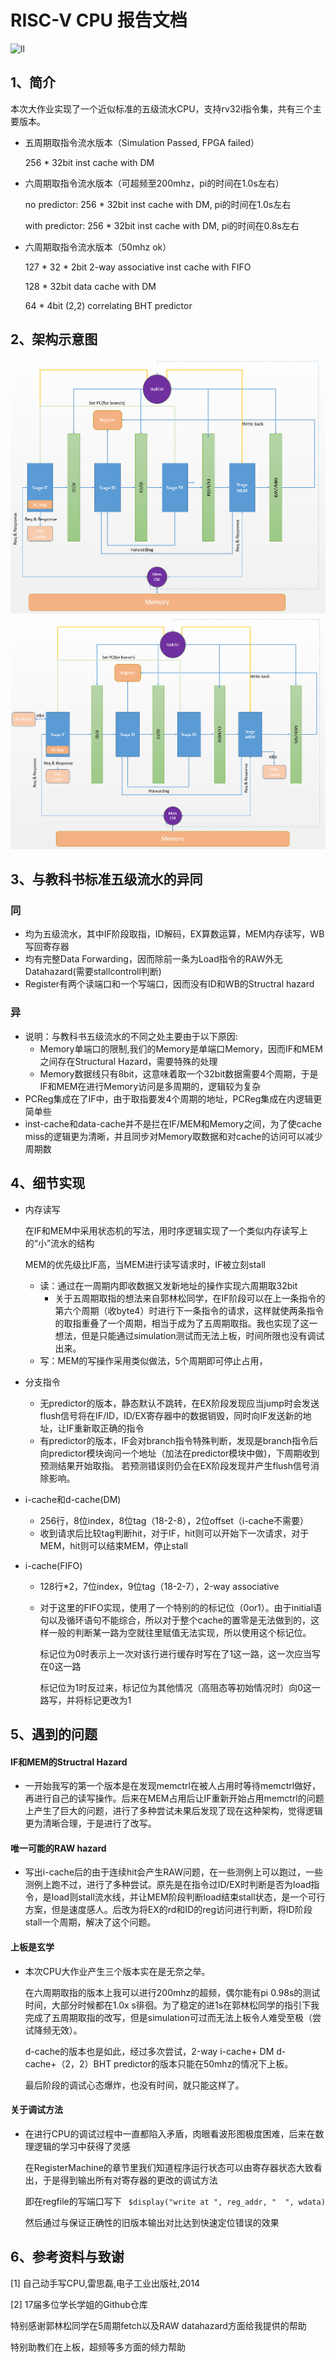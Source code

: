 # RISC-V CPU 报告文档

![ll](https://media.giphy.com/media/vFKqnCdLPNOKc/giphy.gif)

## 1、简介

​		本次大作业实现了一个近似标准的五级流水CPU，支持rv32i指令集，共有三个主要版本。

- 五周期取指令流水版本（Simulation Passed, FPGA failed）

  256 * 32bit inst cache with DM

- 六周期取指令流水版本（可超频至200mhz，pi的时间在1.0s左右）

  no predictor: 256 * 32bit inst cache with DM, pi的时间在1.0s左右

  with predictor: 256 * 32bit inst cache with DM, pi的时间在0.8s左右

- 六周期取指令流水版本（50mhz ok）

  127 * 32 * 2bit 2-way associative inst cache with FIFO

  128 * 32bit data cache with DM

  64 * 4bit (2,2) correlating BHT predictor

## 2、架构示意图

![normal](normal.PNG)![d-cache](d-cache.PNG) 

## 3、与教科书标准五级流水的异同

### 同

- 均为五级流水，其中IF阶段取指，ID解码，EX算数运算，MEM内存读写，WB写回寄存器
- 均有完整Data Forwarding，因而除前一条为Load指令的RAW外无Datahazard(需要stallcontroll判断)
- Register有两个读端口和一个写端口，因而没有ID和WB的Structral hazard

### 异

- 说明：与教科书五级流水的不同之处主要由于以下原因:
  - Memory单端口的限制,我们的Memory是单端口Memory，因而IF和MEM之间存在Structural Hazard，需要特殊的处理
  - Memory数据线只有8bit，这意味着取一个32bit数据需要4个周期，于是IF和MEM在进行Memory访问是多周期的，逻辑较为复杂
- PCReg集成在了IF中，由于取指要发4个周期的地址，PCReg集成在内逻辑更简单些
- inst-cache和data-cache并不是拦在IF/MEM和Memory之间，为了使cache miss的逻辑更为清晰，并且同步对Memory取数据和对cache的访问可以减少周期数

## 4、细节实现

- 内存读写

  在IF和MEM中采用状态机的写法，用时序逻辑实现了一个类似内存读写上的“小”流水的结构

  MEM的优先级比IF高，当MEM进行读写请求时，IF被立刻stall

  - 读：通过在一周期内即收数据又发新地址的操作实现六周期取32bit
    - 关于五周期取指的想法来自郭林松同学，在IF阶段可以在上一条指令的第六个周期（收byte4）时进行下一条指令的请求，这样就使两条指令的取指重叠了一个周期，相当于成为了五周期取指。我也实现了这一想法，但是只能通过simulation测试而无法上板，时间所限也没有调试出来。
  - 写：MEM的写操作采用类似做法，5个周期即可停止占用，

- 分支指令

  - 无predictor的版本，静态默认不跳转，在EX阶段发现应当jump时会发送flush信号将在IF/ID，ID/EX寄存器中的数据销毁，同时向IF发送新的地址，让IF重新取正确的指令
  - 有predictor的版本，IF会对branch指令特殊判断，发现是branch指令后向predictor模块询问一个地址（加法在predictor模块中做)，下周期收到预测结果开始取指。 若预测错误则仍会在EX阶段发现并产生flush信号消除影响。

- i-cache和d-cache(DM)

  - 256行，8位index，8位tag（18-2-8），2位offset（i-cache不需要）
  - 收到请求后比较tag判断hit，对于IF，hit则可以开始下一次请求，对于MEM，hit则可以结束MEM，停止stall

- i-cache(FIFO)

  - 128行*2，7位index，9位tag（18-2-7），2-way associative

  - 对于这里的FIFO实现，使用了一个特别的的标记位（0or1）。由于initial语句以及循环语句不能综合，所以对于整个cache的置零是无法做到的，这样一般的判断某一路为空就往里赋值无法实现，所以使用这个标记位。

    标记位为0时表示上一次对该行进行缓存时写在了1这一路，这一次应当写在0这一路

    标记位为1时反过来，标记位为其他情况（高阻态等初始情况时）向0这一路写，并将标记更改为1

## 5、遇到的问题

#### IF和MEM的Structral Hazard

- 一开始我写的第一个版本是在发现memctrl在被人占用时等待memctrl做好，再进行自己的读写操作。后来在MEM占用后让IF重新开始占用memctrl的问题上产生了巨大的问题，进行了多种尝试未果后发现了现在这种架构，觉得逻辑更为清晰合理，于是进行了改写。

#### 唯一可能的RAW hazard

- 写出i-cache后的由于连续hit会产生RAW问题，在一些测例上可以跑过，一些测例上跑不过，进行了多种尝试。原先是在指令过ID/EX时判断是否为load指令，是load则stall流水线，并让MEM阶段判断load结束stall状态，是一个可行方案，但是速度感人。后改为将EX的rd和ID的reg访问进行判断，将ID阶段stall一个周期，解决了这个问题。

#### 上板是玄学

- 本次CPU大作业产生三个版本实在是无奈之举。

  在六周期取指的版本上我可以进行200mhz的超频，偶尔能有pi 0.98s的测试时间，大部分时候都在1.0x s徘徊。为了稳定的进1s在郭林松同学的指引下我完成了五周期取指的改写，但是simulation可过而无法上板令人难受至极（尝试降频无效）。

  d-cache的版本也是如此，经过多次尝试，2-way i-cache+ DM d-cache+（2，2）BHT predictor的版本只能在50mhz的情况下上板。

  最后阶段的调试心态爆炸，也没有时间，就只能这样了。
  
#### 关于调试方法

+ 在进行CPU的调试过程中一直都陷入矛盾，肉眼看波形图极度困难，后来在数理逻辑的学习中获得了灵感

  在RegisterMachine的章节里我们知道程序运行状态可以由寄存器状态大致看出，于是得到输出所有对寄存器的更改的调试方法

  即在regfile的写端口写下 ``` $display("write at ", reg_addr, "  ", wdata)```

  然后通过与保证正确性的旧版本输出对比达到快速定位错误的效果

## 6、参考资料与致谢

[1] 自己动手写CPU,雷思磊,电子工业出版社,2014

[2] 17届多位学长学姐的Github仓库



特别感谢郭林松同学在5周期fetch以及RAW datahazard方面给我提供的帮助

特别助教们在上板，超频等多方面的倾力帮助
